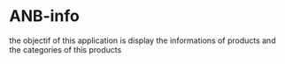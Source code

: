 # ANB-info
the objectif of this application is display the informations of products and the categories of this products
